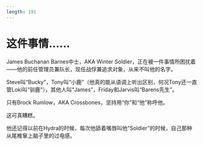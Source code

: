 ```yaml
---
length: 191
---
```


# 这件事情……

James Buchanan Barnes中士，AKA Winter Soldier，正在被一件事情所困扰着——他的前任管理员兼队长，现任战俘兼追求对象，从来不叫他的名字。

Steve叫“Bucky”，Tony叫“小鹿”（他真的能从语调上听出区别，何况Tony还一直管Loki叫“驯鹿”），其他人叫“James”，Friday和Jarvis叫“Barens先生”。

只有Brock Rumlow，AKA Crossbones，坚持用“你”和“他”称呼他。

这可真糟糕。

他还记得以前在Hydra的时候，每次他舔着嘴唇叫他“Soldier”的时候，自己那种从尾椎窜上脑子里的过电感。


